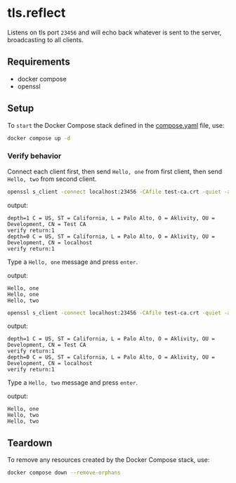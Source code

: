 # tls.reflect

Listens on tls port `23456` and will echo back whatever is sent to the server, broadcasting to all clients.

## Requirements

- docker compose
- openssl

## Setup

To `start` the Docker Compose stack defined in the [compose.yaml](compose.yaml) file, use:

```bash
docker compose up -d
```

### Verify behavior

Connect each client first, then send `Hello, one` from first client, then send `Hello, two` from second client.

```bash
openssl s_client -connect localhost:23456 -CAfile test-ca.crt -quiet -alpn echo
```

output:

```text
depth=1 C = US, ST = California, L = Palo Alto, O = Aklivity, OU = Development, CN = Test CA
verify return:1
depth=0 C = US, ST = California, L = Palo Alto, O = Aklivity, OU = Development, CN = localhost
verify return:1
```

Type a `Hello, one` message and press `enter`.

output:

```text
Hello, one
Hello, one
Hello, two
```

```bash
openssl s_client -connect localhost:23456 -CAfile test-ca.crt -quiet -alpn echo
```

output:

```text
depth=1 C = US, ST = California, L = Palo Alto, O = Aklivity, OU = Development, CN = Test CA
verify return:1
depth=0 C = US, ST = California, L = Palo Alto, O = Aklivity, OU = Development, CN = localhost
verify return:1
```

Type a `Hello, two` message and press `enter`.

output:

```text
Hello, one
Hello, two
Hello, two
```

## Teardown

To remove any resources created by the Docker Compose stack, use:

```bash
docker compose down --remove-orphans
```

